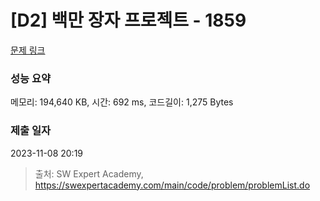 # [D2] 백만 장자 프로젝트 - 1859 

[문제 링크](https://swexpertacademy.com/main/code/problem/problemDetail.do?contestProbId=AV5LrsUaDxcDFAXc) 

### 성능 요약

메모리: 194,640 KB, 시간: 692 ms, 코드길이: 1,275 Bytes

### 제출 일자

2023-11-08 20:19



> 출처: SW Expert Academy, https://swexpertacademy.com/main/code/problem/problemList.do